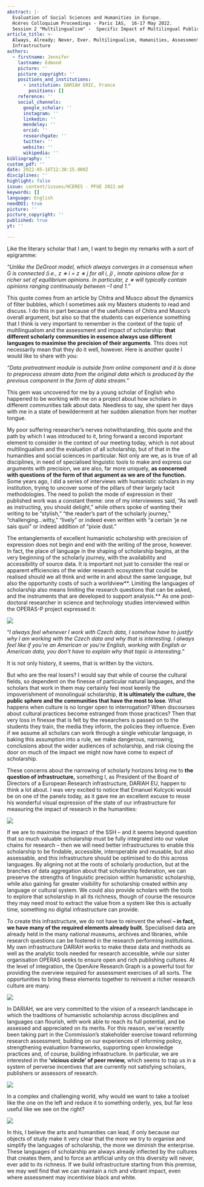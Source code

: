 ```yaml
---
abstract: |-
  Evaluation of Social Sciences and Humanities in Europe.
  Hcéres Colloquium Proceedings - Paris IAS,  16-17 May 2022.
  Session 2 "Multilingualism" -  Specific Impact of Multilingual Publication
article_title: >-
  Always, Already; Never, Ever. Multilingualism, Humanities, Assessment, and
  Infrastructure
authors:
  - firstname: Jennifer
    lastname: Edmond
    picture: ''
    picture_copyright: ''
    positions_and_institutions:
      - institution: DARIAH ERIC, France
        positions: []
    reference: ''
    social_channels:
      google_scholar: ''
      instagram: ''
      linkedin: ''
      mendeley: ''
      orcid: ''
      researchgate: ''
      twitter: ''
      website: ''
      wikipedia: ''
bibliography: ''
custom_pdf: ''
date: 2022-05-16T12:30:15.000Z
disciplines: ''
highlight: false
issue: content/issues/HCERES - PFUE 2022.md
keywords: []
language: English
needDOI: true
picture: ''
picture_copyright: ''
published: true
yt: ''

---
```









Like the literary scholar that I am, I want to begin my remarks with a sort of epigramme:

_“Unlike the DeGroot model, which always converges in a consensus when G is connected (i.e., z ∗ i = z ∗ j for all i, j) , innate opinions allow for a richer set of equilibrium opinions. In particular, z ∗ will typically contain opinions ranging continuously between –1 and 1.”_

This quote comes from an article by Chitra and Musco about the dynamics of filter bubbles, which I sometimes ask my Masters students to read and discuss. I do this in part because of the usefulness of Chitra and Musco’s overall argument, but also so that the students can experience something that I think is very important to remember in the context of the topic of multilingualism and the assessment and impact of scholarship: **that different scholarly communities in essence always use different languages to maximise the precision of their arguments**. This does not necessarily mean that they do it well, however. Here is another quote I would like to share with you:

_“Data pretreatment module is outside from online component and it is done to preprocess stream data from the original data which is produced by the previous component in the form of data stream.”_

This gem was uncovered for me by a young scholar of English who happened to be working with me on a project about how scholars in different communities talk about data. Needless to say, she spent her days with me in a state of bewilderment at her sudden alienation from her mother tongue.

My poor suffering researcher’s nerves notwithstanding, this quote and the path by which I was introduced to it, bring forward a second important element to consider in the context of our meeting today, which is not about multilingualism and the evaluation of all scholarship, but of that in the humanities and social sciences in particular. Not only are we, as is true of all disciplines, in need of specialised linguistic tools to make and express our arguments with precision, we are also, far more uniquely, **as concerned with questions of the form of that argument as we are of the function.** Some years ago, I did a series of interviews with humanistic scholars in my institution, trying to uncover some of the pillars of their largely tacit methodologies. The need to polish the mode of expression in their published work was a constant theme: one of my interviewees said, “As well as instructing, you should delight,” while others spoke of wanting their writing to be “stylish,” “the reader’s part of the scholarly journey,” “challenging…witty,” “lively” or indeed even written with “a certain ‘je ne sais quoi” or indeed addition of “pixie dust.”

The entanglements of excellent humanistic scholarship with precision of expression does not begin and end with the writing of the prose, however. In fact, the place of language in the shaping of scholarship begins, at the very beginning of the scholarly journey, with the availability and accessibility of source data. It is important not just to consider the real or apparent efficiencies of the wider research ecosystem that could be realised should we all think and write in and about the same language, but also the opportunity costs of such a worldview**. Limiting the languages of scholarship also means limiting the research questions that can be asked, and the instruments that are developed to support analysis.** As one post-doctoral researcher in science and technology studies interviewed within the OPERAS-P project expressed it:

![](/2-1-2_1.png)

“_I always feel whenever I work with Czech data, I somehow have to justify why I am working with the Czech data and why that is interesting. I always feel like if you're an American or you're English, working with English or American data, you don't have to explain why that topic is interesting._”

It is not only history, it seems, that is written by the victors.

But who are the real losers? I would say that while of course the cultural fields, so dependent on the finesse of particular natural languages, and the scholars that work in them may certainly feel most keenly the impoverishment of monolingual scholarship, **it is ultimately the culture, the public sphere and the communities that have the most to lose**. What happens when culture is no longer open to interrogation? When discourses about cultural practices become estranged from those practices? Then that very loss in finesse that is felt by the researchers is passed on to the students they train, the media they inform, the policies they influence. Even if we assume all scholars can work through a single vehicular language, in baking this assumption into a rule, we make dangerous, narrowing, conclusions about the wider audiences of scholarship, and risk closing the door on much of the impact we might now have come to expect of scholarship.

These concerns about the narrowing of scholarly horizons bring me to **the question of infrastructure,** something I, as President of the Board of Directors of a European Research infrastructure, DARIAH EU, happen to think a lot about. I was very excited to notice that Emanuel Kulcycki would be on one of the panels today, as it gave me an excellent excuse to reuse his wonderful visual expression of the state of our infrastructure for measuring the impact of research in the humanities:

![](/2-1-2_2.png)

If we are to maximise the impact of the SSH – and it seems beyond question that so much valuable scholarship must be fully integrated into our value chains for research – then we will need better infrastructures to enable this scholarship to be findable, accessible, interoperable and reusable, but also assessable, and this infrastructure should be optimised to do this across languages. By aligning not at the roots of scholarly production, but at the branches of data aggregation about that scholarship federation, we can preserve the strengths of linguistic precision within humanistic scholarship, while also gaining far greater visibility for scholarship created within any language or cultural system. We could also provide scholars with the tools to explore that scholarship in all its richness, though of course the resource they may need most to extract the value from a system like this is actually time, something no digital infrastructure can provide.

To create this infrastructure, we do not have to reinvent the wheel **– in fact, we have many of the required elements already built.** Specialised data are already held in the many national museums, archives and libraries, while research questions can be fostered in the research performing institutions. My own infrastructure DARIAH works to make these data and methods as well as the analytic tools needed for research accessible, while our sister organisation OPERAS seeks to ensure open and rich publishing cultures. At the level of integration, the OpenAire Research Graph is a powerful tool for providing the overview required for assessment exercises of all sorts. The opportunities to bring these elements together to reinvent a richer research culture are many.

![](/2-1-2_3.png)

In DARIAH, we are very committed to the vision of a research landscape in which the traditions of humanistic scholarship across disciplines and languages can flourish, with work able to reach its full potential, and be assessed and appreciated on its merits. For this reason, we’ve recently been taking part in the Commission’s stakeholder exercise toward reforming research assessment, building on our experiences of informing policy, strengthening evaluation frameworks, supporting open knowledge practices and, of course, building infrastructure. In particular, we are interested in the **‘vicious circle’ of peer review,** which seems to trap us in a system of perverse incentives that are currently not satisfying scholars, publishers or assessors of research.

![](/2-1-2_4.png)

In a complex and challenging world, why would we want to take a toolset like the one on the left and reduce it to something orderly, yes, but far less useful like we see on the right?

![](/2-1-1_56.PNG)

In this, I believe the arts and humanities can lead, if only because our objects of study make it very clear that the more we try to organise and simplify the languages of scholarship, the more we diminish the enterprise. These languages of scholarship are always already inflected by the cultures that creates them, and to force an artificial unity on this diversity will never, ever add to its richness. If we build infrastructure starting from this premise, we may well find that we can maintain a rich and vibrant impact, even where assessment may incentivise black and white.